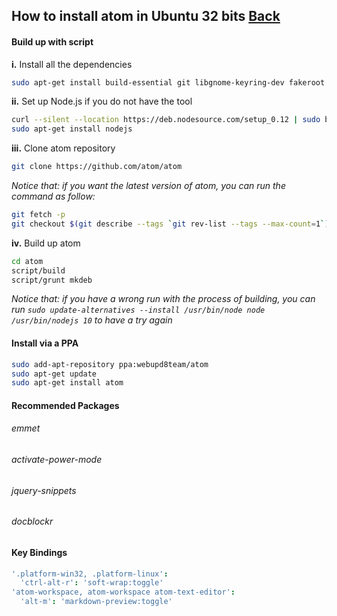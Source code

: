 ## How to install atom in Ubuntu 32 bits [Back](./qa.md)

#### Build up with script

**i.** Install all the dependencies

```bash
sudo apt-get install build-essential git libgnome-keyring-dev fakeroot
```

**ii.** Set up Node.js if you do not have the tool

```bash
curl --silent --location https://deb.nodesource.com/setup_0.12 | sudo bash -
sudo apt-get install nodejs
```

**iii.** Clone atom repository

```bash
git clone https://github.com/atom/atom
```

*Notice that: if you want the latest version of atom, you can run the command as follow:*

```bash
git fetch -p
git checkout $(git describe --tags `git rev-list --tags --max-count=1`)
```

**iv.** Build up atom

```bash
cd atom
script/build
script/grunt mkdeb
```

*Notice that: if you have a wrong run with the process of building, you can run `sudo update-alternatives --install /usr/bin/node node /usr/bin/nodejs 10` to have a try again*

#### Install via a PPA

```bash
sudo add-apt-repository ppa:webupd8team/atom
sudo apt-get update
sudo apt-get install atom
```

#### Recommended Packages

###### emmet

###### activate-power-mode

###### jquery-snippets

###### docblockr

#### Key Bindings

```cson
'.platform-win32, .platform-linux':
  'ctrl-alt-r': 'soft-wrap:toggle'
'atom-workspace, atom-workspace atom-text-editor':
  'alt-m': 'markdown-preview:toggle'
```